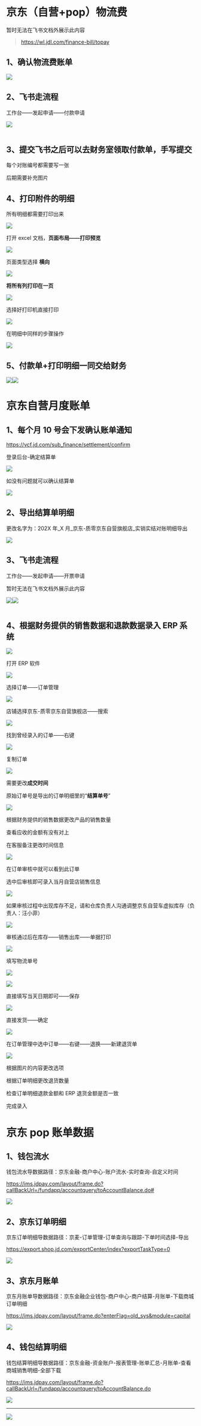 # 京东（自营+pop）物流费

暂时无法在飞书文档外展示此内容

> https://wl.jdl.com/finance-bill/topay

## 1、确认物流费账单

![](https://dj30tds1ad.feishu.cn/space/api/box/stream/download/asynccode/?code=ZTRhM2I4MmQyNzQwMjk2ZWZmOTU3OWQyYmJmOWJiYmNfOXlrZnRDUWY0ZTI5c3ZVZ2dsOWw2YjZhUURkV24zN2VfVG9rZW46RWRpSWJEdEZUbzlERmh4bk5xWmM0SGlpbjFnXzE3MDQxMTgxNzI6MTcwNDEyMTc3Ml9WNA)

## 2、飞书走流程

  

工作台——发起申请——付款申请

![](https://dj30tds1ad.feishu.cn/space/api/box/stream/download/asynccode/?code=MjMxMTA4ZWY2ZjQ3ZDM2ZjQ3MjYxYWIwN2I2YThmMTFfTW14eXQ5UFk3eGlmdkR5RXlsa3plTkg1ZkZvdXlSa3pfVG9rZW46WjhPamJjdTF2b1hvbWd4cFJDaGNYc3FlbmhkXzE3MDQxMTgxNzI6MTcwNDEyMTc3Ml9WNA)

```Plain

```

## 3、提交飞书之后可以去财务室领取付款单，手写提交

每个对账编号都需要写一张

后期需要补充图片

  

## 4、打印附件的明细

所有明细都需要打印出来

![](https://dj30tds1ad.feishu.cn/space/api/box/stream/download/asynccode/?code=NDgyMjlhZDU5ZDcwMmMzMmVmYThkYzk4NTc2NmRiYTBfVFdDbHI1VVpsb2thWlo1U3J1TXVoRzhkUUREU3gxNnRfVG9rZW46QWFkWGI4Qk4wb2hUOW94SXdwVGNVaWpabnlqXzE3MDQxMTgxNzI6MTcwNDEyMTc3Ml9WNA)

打开 excel 文档，**页面布局——打印预览**

![](https://dj30tds1ad.feishu.cn/space/api/box/stream/download/asynccode/?code=YmQ2ZmU2N2JiNDcyODBiMjNmNjMwNTY3NTBlZmU1MmFfc0VtTXI3c2NHZ09rQTJ2UnJpcUZLenNrMVhLa3FPRVVfVG9rZW46TlJ1aGJVZUhCb3lsZ1h4SERTa2NCdTF2bnBmXzE3MDQxMTgxNzI6MTcwNDEyMTc3Ml9WNA)

页面类型选择 **横向**

![](https://dj30tds1ad.feishu.cn/space/api/box/stream/download/asynccode/?code=ZjE0N2ExYmUwZjEzYmJmYzdjMmQ2NzI5Yjg1MGU5MzdfUTRYUHpudENNcHhtTXNpMFJPSFpQUHBvUzRmd1ZoaUhfVG9rZW46VTdHd2JsTTJWbzhpYUh4NjgxMWN1UWJGbmNnXzE3MDQxMTgxNzI6MTcwNDEyMTc3Ml9WNA)

**将所有列打印在一页**

![](https://dj30tds1ad.feishu.cn/space/api/box/stream/download/asynccode/?code=ZDBhODg5NjJmNTI3NmM0ZjY2YzM4ZjcxMGYyYjc4MjZfNlptZnd1ODEwb3hBTzVKRDBPQWNUWFlHZFFRdm5pdUJfVG9rZW46VFRDSmI5cUEwb1NmNVl4THVHd2NUcGY4bmcwXzE3MDQxMTgxNzI6MTcwNDEyMTc3Ml9WNA)

选择好打印机直接打印

![](https://dj30tds1ad.feishu.cn/space/api/box/stream/download/asynccode/?code=OWMwYTA2ZmNmYjk3ODIwM2RjNjY2M2E0ZDYyMWNjMDFfVDl5S2NYYkJWUnI4dkc4djdMZUk2bGdxNWlGQW1CN05fVG9rZW46VjNtVmJVc2c5b1JQNDF4T3JtZGNMWEZvbktiXzE3MDQxMTgxNzI6MTcwNDEyMTc3Ml9WNA)

在明细中同样的步骤操作

![](https://dj30tds1ad.feishu.cn/space/api/box/stream/download/asynccode/?code=M2I0NjE0NzRhNTJkMDBiYzUxYjZlZmE4NDFmMjJiYWZfaW5kUVNmOE45THo0NFAzeWJkQXZpakpqRzFUdDhUSm5fVG9rZW46Q1VlcWJZT2Fub2tna2d4NzlLVGNveFRkbkhoXzE3MDQxMTgxNzI6MTcwNDEyMTc3Ml9WNA)

## 5、付款单+打印明细一同交给财务

![](https://dj30tds1ad.feishu.cn/space/api/box/stream/download/asynccode/?code=MDc1ODYxZDVmYmY0ZTQyYjZkZGIxYzJiYzk5MDMyNWNfRkw2R2xlcW5LRzhOeWRDWFpMc2NVWlRkdXZsM01PSG9fVG9rZW46U3d6VWJ3bThVbzhwUGJ4dGd1bmN6QjhQbmtkXzE3MDQxMTgxNzI6MTcwNDEyMTc3Ml9WNA)![](https://dj30tds1ad.feishu.cn/space/api/box/stream/download/asynccode/?code=NGRkYjdiY2JjYjY0NDU5NWZiZjE0MzdkZDFiMGJiZjRfcmdwRWNwR1lSVURVRERNdTQ1d1RvVWMyMXh3NW1NZnlfVG9rZW46UlVVUGJaeDQzb1JtSEZ4Sk82WmNsN0xsbjBnXzE3MDQxMTgxNzI6MTcwNDEyMTc3Ml9WNA)

  

  

# 京东自营月度账单

## 1、每个月 10 号会下发确认账单通知

https://vcf.jd.com/sub_finance/settlement/confirm

登录后台-确定结算单

![](https://dj30tds1ad.feishu.cn/space/api/box/stream/download/asynccode/?code=ZDlhMDZiMWYxNjJiZWI3NjZjMTRhOGRjNTYyM2NlZDJfZ1RPQ1BzQ3pZS25WVURBeEdsWldnZVEyVTRLOGFCS3ZfVG9rZW46WlVPdWJUeXRVbzFXN3N4Z3RCUGNwQVVmbktoXzE3MDQxMTgxNzI6MTcwNDEyMTc3Ml9WNA)

如没有问题就可以确认结算单

![](https://dj30tds1ad.feishu.cn/space/api/box/stream/download/asynccode/?code=YTZkMTVmYzJjNmUwNGRhOWE5ZTRkNzE0NDQ4OTUzZmNfWlVEc0drNGY1M2lLZGsxekZEaG9CdkJtYmtTdEZod0RfVG9rZW46TjJNbWJINWZ5b2M2M0d4anA5VWNidzZQbkloXzE3MDQxMTgxNzI6MTcwNDEyMTc3Ml9WNA)

## 2、导出结算单明细

更改名字为：202X 年_X 月_京东-质零京东自营旗舰店_实销实结对账明细导出

![](https://dj30tds1ad.feishu.cn/space/api/box/stream/download/asynccode/?code=NTkwYmMyNmRjM2IwNzMyYzg4YmJmZDA2ZGYwN2NlMzhfd3o2cllhVllGQms1dGFTS1YxbHZBQW51d1BidG12NHpfVG9rZW46QmhYN2JjSFFyb0Zwb3h4d0xWZmNGdElSbnhlXzE3MDQxMTgxNzI6MTcwNDEyMTc3Ml9WNA)

## 3、飞书走流程

工作台——发起申请——开票申请

  

暂时无法在飞书文档外展示此内容

![](https://dj30tds1ad.feishu.cn/space/api/box/stream/download/asynccode/?code=MzE3ZmE3MDc2NzQ5ODU2NDNkNzhlYjYzY2Q5ODc5ZjBfUVdlM1d6RnhNUzh3dHlNZGpQR2VJNU9mVWd6VU9QWG1fVG9rZW46QmdoT2JzNEVqb1pYeG14ZFEzTGNON083bmpnXzE3MDQxMTgxNzI6MTcwNDEyMTc3Ml9WNA)![](https://dj30tds1ad.feishu.cn/space/api/box/stream/download/asynccode/?code=YTA1NWZjMGUzNjc5MzRkMzUyOTI4OWI0NmE5Y2Y3OWZfRGw2NEFpT3Nmc1NWQk9JQm5aSTRTMUI4WE5YajFienlfVG9rZW46SVpXemJlZmxDb054cEV4SUxCOGNkSGRsbmNoXzE3MDQxMTgxNzI6MTcwNDEyMTc3Ml9WNA)

```Plain

```

## 4、根据财务提供的销售数据和退款数据录入 ERP 系统

![](https://dj30tds1ad.feishu.cn/space/api/box/stream/download/asynccode/?code=Y2RmMzQ0OTlmM2RhNjcxYWI3MjNmMWI0MjViNzZmMTFfUE52Z0VVVzNqT29ZNU5OQmZrSFhWUmdQNUxpc2VtQXBfVG9rZW46VUVXMWJMUzBTb2E3QnN4MGRNZWNiYUtEbjdlXzE3MDQxMTgxNzI6MTcwNDEyMTc3Ml9WNA)

打开 ERP 软件

![](https://dj30tds1ad.feishu.cn/space/api/box/stream/download/asynccode/?code=MTIzMTA2NDBkYmY4ZTc5M2EyNDk3N2MwMTVkODIzMDBfb3A4clAxaVhGY2Iyc0U3THpPb3B5aklYdVlGRko0VlNfVG9rZW46SHU4d2JFYUtTb09pbjV4cHVNRWNub1lmbmhjXzE3MDQxMTgxNzI6MTcwNDEyMTc3Ml9WNA)

选择订单——订单管理

![](https://dj30tds1ad.feishu.cn/space/api/box/stream/download/asynccode/?code=MGM3YTljZDY4MzdmNTg3ZmYwZDk5ZjE1YTU3YTQxYTVfZTVHVDNFcm1EVzJSS2ZmM0VzbW9BRGxYUzdVV1NZdDhfVG9rZW46WTE5bWJQSWJJbzVKbWl4M0QxOGNmdDkzbk1nXzE3MDQxMTgxNzI6MTcwNDEyMTc3Ml9WNA)

店铺选择京东-质零京东自营旗舰店——搜索

![](https://dj30tds1ad.feishu.cn/space/api/box/stream/download/asynccode/?code=MmQ5M2FkMDFiYjFkYzIxZmM3Y2ZhZmJlZjZiYjlhN2FfMWFSek9wclIzTHRSMThaUGdkNVRXcUloR0hJdDNMRzVfVG9rZW46WE1tN2JMREl1b3RTNXN4QmpSWmNOTnl2bmpoXzE3MDQxMTgxNzI6MTcwNDEyMTc3Ml9WNA)

找到曾经录入的订单——右键

![](https://dj30tds1ad.feishu.cn/space/api/box/stream/download/asynccode/?code=MjU1YzQ1NTQzZTdkYzM2NjcwYTJmZWJkYzNhMTM3NDFfNmlOSEJ1S3VETkpydDdWaTNuaG1wRXk5N2VGdGJkQnhfVG9rZW46R0RSMGIwM01DbzZZMmJ4YmRoM2NpRlRPbkdiXzE3MDQxMTgxNzI6MTcwNDEyMTc3Ml9WNA)

复制订单

![](https://dj30tds1ad.feishu.cn/space/api/box/stream/download/asynccode/?code=ZmVkNGY0MGJjNGIxMDhiNjM2N2ZiMDRkMTZlNzdlZmJfRldxVjNkYXVVeDRGcXN2MFI1dVhxTWVNRUJvTzNyRWxfVG9rZW46TG9ldGI5MERYb2ZXcnJ4QmxiZ2Nhb1J1bk1mXzE3MDQxMTgxNzI6MTcwNDEyMTc3Ml9WNA)

需要更改**成交时间**

原始订单号是导出的订单明细里的“**结算单号**”

![](https://dj30tds1ad.feishu.cn/space/api/box/stream/download/asynccode/?code=ODc5MDJkNDFhMDU2ODk3Yjk0OWFhZjFjMTRjZTljMDZfdUsyVnBVRW55RnE2R0JXVTkwVXcwMWxLV3VZSEVMNDhfVG9rZW46STBwOGI2Qk1nb2dMWGJ4TUZVbWNjYkdFbk5nXzE3MDQxMTgxNzI6MTcwNDEyMTc3Ml9WNA)

根据财务提供的销售数据更改产品的销售数量

查看应收的金额有没有对上

在客服备注更改时间信息

![](https://dj30tds1ad.feishu.cn/space/api/box/stream/download/asynccode/?code=ZTAwMTI5ZjJiMWQ1ZDc0MjA3N2ZiYWVkMzI5ODg0ODdfRUtwc3dHNTNFQVQyUTBhTVkzMWNucVJXRGtZblZMRWVfVG9rZW46U1l4bWJXUFVVb0V2U2p4eTVaT2NUaHdpblpiXzE3MDQxMTgxNzI6MTcwNDEyMTc3Ml9WNA)

在订单审核中就可以看到此订单

选中后审核即可录入当月自营店销售信息

![](https://dj30tds1ad.feishu.cn/space/api/box/stream/download/asynccode/?code=MWJmYTI2NjZkZjg5M2U5NWViYzQ1ZTdhMzIyZGI0YzhfbUh3elRlMENEc01oMFppNkJudEhPR1RYVUZIaEllV1ZfVG9rZW46QjRmZmJnUWxrbzNhcEt4QzM5emNJbDU4bmZoXzE3MDQxMTgxNzI6MTcwNDEyMTc3Ml9WNA)

如果审核过程中出现库存不足，请和仓库负责人沟通调整京东自营车虚拟库存（负责人：汪小菲）

![](https://dj30tds1ad.feishu.cn/space/api/box/stream/download/asynccode/?code=ZDNhMzM0MmY1YjhmMTA3NzdkMjc5OTUwNDZhMDI1ZWZfd2dhUnl0QlQ1U3RZSnNtd2VKbjVub3c5T3VuRGtXV2pfVG9rZW46R2FtRmJCYU1sb211TWF4dXl5c2M1bjJWbjZlXzE3MDQxMTgxNzI6MTcwNDEyMTc3Ml9WNA)

审核通过后在库存——销售出库——单据打印

![](https://dj30tds1ad.feishu.cn/space/api/box/stream/download/asynccode/?code=ZDNkMzJiNDQ1M2NlNGMzNDg0NmRlM2E5ZTYyYTdiYTRfUDZ6cHJSYjFncXkydlpTejFiZUptRVhGZklsRzhqUFZfVG9rZW46WWtSZWJiRjNIb1J5RGN4cm9wSWNYOEFMbkttXzE3MDQxMTgxNzI6MTcwNDEyMTc3Ml9WNA)

填写物流单号

![](https://dj30tds1ad.feishu.cn/space/api/box/stream/download/asynccode/?code=NGQ1MmE2ODM3NTA3OWZiMTFmMDFjNTdmNTg0MzcxZWVfNlpjeTVnRk9wQzRvSEY4ZkRGcHZDcDhYRnZnS2x6cjZfVG9rZW46UGdHWGJDQjIyb21GanZ4Sm90Z2NFM1FPbnpRXzE3MDQxMTgxNzI6MTcwNDEyMTc3Ml9WNA)

![](https://dj30tds1ad.feishu.cn/space/api/box/stream/download/asynccode/?code=NTNlZDg5MmZlN2E5NThhNDQxYmQ0NjkzNGMzNjM1NTdfMFp4VGFacDNBNm00b0ZKakJoTU9kMURaTGtjM01sREhfVG9rZW46VUMydmI1YmN0b2lLUWR4eHp3Z2NtcnBvbktlXzE3MDQxMTgxNzI6MTcwNDEyMTc3Ml9WNA)

直接填写当天日期即可——保存

![](https://dj30tds1ad.feishu.cn/space/api/box/stream/download/asynccode/?code=ZWQ1N2FkZGM1NDc2ZWFkZWFkNWNiODhkNmY5M2UzMWVfdnNEU0RjUjg2c0tHYm15RFI4STM0WHJFNjF1VzVsamdfVG9rZW46RzJRbGJIZXF3bzdLb1V4RGFEYWNjaENrbmtoXzE3MDQxMTgxNzI6MTcwNDEyMTc3Ml9WNA)

直接发货——确定

![](https://dj30tds1ad.feishu.cn/space/api/box/stream/download/asynccode/?code=OWMzMzEyN2I4MjAzZTU5ZTY4NTViYjk3YWQ2ZWY4NDRfWERBM2Z6cGU1azVubnFzZ2d5cENOdlhIeEJ6a1JramhfVG9rZW46SlRBNmJzamQxb2Q4WGR4VWJyQmNsM1B5bk1oXzE3MDQxMTgxNzI6MTcwNDEyMTc3Ml9WNA)

在订单管理中选中订单——右键——退换——新建退货单

![](https://dj30tds1ad.feishu.cn/space/api/box/stream/download/asynccode/?code=YzAwMTRlZjdlZGZhNDViYmMyZjUwZThiZGRmMmUyNTNfMm5yUjNyNWNVam00eVhybE1Qc1VzT1MyU1FhZE0zN2dfVG9rZW46UEhtNGJNVzY0b2laamN4ZkZMaWNqZVJsbjNlXzE3MDQxMTgxNzI6MTcwNDEyMTc3Ml9WNA)

根据图片的内容更改选项

根据订单明细更改退货数量

检查订单明细退款金额和 ERP 退货金额是否一致

  

完成录入

# 京东 pop 账单数据

## 1、钱包流水

钱包流水导数据路径：京东金融-商户中心-账户流水-实时查询-自定义时间

https://ims.jdpay.com/layout/frame.do?callBackUrl=/fundapp/accountquery/toAccountBalance.do#

![](https://dj30tds1ad.feishu.cn/space/api/box/stream/download/asynccode/?code=NDQ0ZDE5N2Y2NDkxYjEzNzhhNDA3Yzk3MDNkYmY3MjRfOFJhcEhkSlBJZFk5cjVBdnlTR2ZkQ0xDdnpyaE1tY2VfVG9rZW46UzR2TWJCTGlabzlyZFN4QUoxRGNITmxvbmhjXzE3MDQxMTgxNzI6MTcwNDEyMTc3Ml9WNA)

  

## 2、京东订单明细

京东订单明细导数据路径：京麦-订单管理-订单查询与跟踪-下单时间选择-导出

https://export.shop.jd.com/exportCenter/index?exportTaskType=0

![](https://dj30tds1ad.feishu.cn/space/api/box/stream/download/asynccode/?code=ZjYxMjgyNmZkZmUzNTRlMTU0YTU4YWQ0ZjM2M2U1OWNfb1ZTMmgzZlBlTnRNbUs0ZDdCUEhzbjRzcTA0NGxwU2hfVG9rZW46U2ZPRGJ1OTFkb0xYd2J4NGMybWNMVmk2bmVjXzE3MDQxMTgxNzI6MTcwNDEyMTc3Ml9WNA)

  

## 3、京东月账单

京东月账单导数据路径：京东金融企业钱包-商户中心-商户结算-月账单-下载商城订单明细

https://ims.jdpay.com/layout/frame.do?enterFlag=old_sys&module=capital

![](https://dj30tds1ad.feishu.cn/space/api/box/stream/download/asynccode/?code=NDNjODA1MmUwYTE5YTUxMjM4ZjFlZmE4ODI3MGRlY2Ffbng2UVA5QW9iTHpBUTY2QnltU2tCazZDUk1VbkFRS2VfVG9rZW46UkE5OWJoeUM0b1NjTkh4akQ2dmNuUWFRbnFoXzE3MDQxMTgxNzI6MTcwNDEyMTc3Ml9WNA)

  

## 4、钱包结算明细

钱包结算明细导数据路径：京东金融-资金账户-报表管理-账单汇总-月账单-查看商城销售明细-全部下载

https://ims.jdpay.com/layout/frame.do?callBackUrl=/fundapp/accountquery/toAccountBalance.do

![](https://dj30tds1ad.feishu.cn/space/api/box/stream/download/asynccode/?code=NWVkODgwOTI3Nzk3NjAyZWE3MWIzNzUxYTFhNmVlOGJfdlZ0NVV0SG84SVBxdUk2WmxBVlBkaURCWmM3NGlSWGtfVG9rZW46Tk9Rb2JwOFdNb2Q3VnB4YXJWdWNVcHM2bkZjXzE3MDQxMTgxNzI6MTcwNDEyMTc3Ml9WNA)

----------

![](https://dj30tds1ad.feishu.cn/space/api/box/stream/download/asynccode/?code=N2IxOTBmYjAxYTM2MGZhOGFkZjliZDdkODQ1ZjhiMjZfNUNZWUpBTDJiekpjUzY3SDNzT2Z6ZXZoS0pZUzl1NGlfVG9rZW46SkFPY2Jsb0pUbzlQYnB4OVBsQ2NvbXNJbmNnXzE3MDQxMTgxNzI6MTcwNDEyMTc3Ml9WNA)
